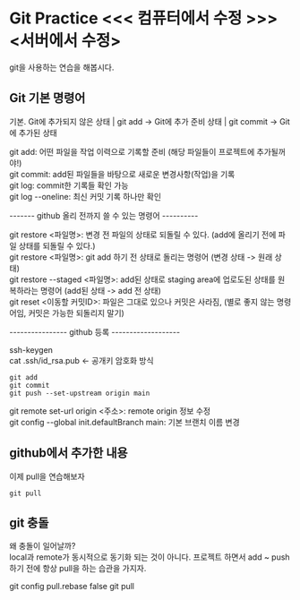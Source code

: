 # Git Practice <<< 컴퓨터에서 수정 >>> <서버에서 수정>

git을 사용하는 연습을 해봅시다.


## Git 기본 명령어

기본. Git에 추가되지 않은 상태 | git add -> Git에 추가 준비 상태 | git commit -> Git에 추가된 상태


git add: 어떤 파일을 작업 이력으로 기록할 준비 (해당 파일들이 프로젝트에 추가될꺼야!)  
git commit: add된 파일들을 바탕으로 새로운 변경사항(작업)을 기록  
git log: commit한 기록들 확인 가능  
git log --oneline: 최신 커밋 기록 하나만 확인



------- github 올리 전까지 쓸 수 있는 명령어 ----------

git restore <파일명>: 변경 전 파일의 상태로 되돌릴 수 있다. (add에 올리기 전에 파일 상태를 되돌릴 수 있다.)  
git restore <파일명>: git add 하기 전 상태로 돌리는 명령어 (변경 상태 -> 원래 상태)  
git restore --staged <파일명>: add된 상태로 staging area에 업로도된 상태를 원복하라는 명령어 (add된 상태 -> add 전 상태)  
git reset <이동할 커밋ID>: 파일은 그대로 있으나 커밋은 사라짐, (별로 좋지 않는 명령어임, 커밋은 가능한 되돌리지 말기)


---------------- github 등록 -------------------

ssh-keygen  
cat .ssh/id_rsa.pub  <- 공개키 암호화 방식

```
git add
git commit
git push --set-upstream origin main
```


git remote set-url origin <주소>: remote origin 정보 수정  
git config --global init.defaultBranch main: 기본 브랜치 이름 변경


## github에서 추가한 내용
이제 pull을 연습해보자  
```
git pull
```


## git 충돌

왜 충돌이 일어날까?  
local과 remote가 동시적으로 동기화 되는 것이 아니다.
프로젝트 하면서 add ~ push 하기 전에 항상 pull을 하는 습관을 가지자.


git config pull.rebase false
git pull
